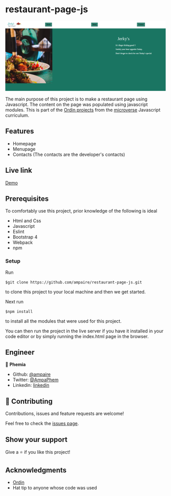 # restaurant-page-js

![screenshot](page.png)

The main purpose of this project is to make a restaurant page using Javascript. The content on the page was populated using javascript modules. This is part of the [Ordin projects](https://www.theodinproject.com/courses/javascript/lessons/restaurant-page) from the [microverse](https://www.microverse.org/)  Javascript curriculum.

## Features
- Homepage
- Menupage
- Contacts (The contacts are the developer's contacts)

## Live link
[Demo](https://rawcdn.githack.com/ampaire/restaurant-page-js/13ff0a359fb498f04db64321bbb35f96f6503fcf/dist/index.html)

## Prerequisites
To comfortably use this project, prior knowledge of the following is ideal
- Html and Css
- Javascript
- Eslint
- Bootstrap 4
- Webpack
- npm

### Setup
Run 
~~~ 
$git clone https://github.com/ampaire/restaurant-page-js.git 
~~~
to clone this project to your local machine and then we get started.

Next run
~~~
$npm install
~~~
to install all the modules that were used for this project.

You can then run the project in the live server if you have it installed in your code editor or by simply running the index.html page in the browser.

## Engineer
👤 **Phemia**

- Github: [@ampaire](https://github.com/ampaire)
- Twitter: [@AmpaPhem](https://twitter.com/AmpaPhem)
- Linkedin: [linkedin](https://linkedin.com/ampaire-phemia)


## 🤝 Contributing

Contributions, issues and feature requests are welcome!

Feel free to check the [issues page](https://github.com/ampaire/restaurant-page-js/issues).

## Show your support

Give a ⭐️ if you like this project!

## Acknowledgments
- [Ordin](https://www.theodinproject.com/courses/javascript/lessons/restaurant-page)
- Hat tip to anyone whose code was used
